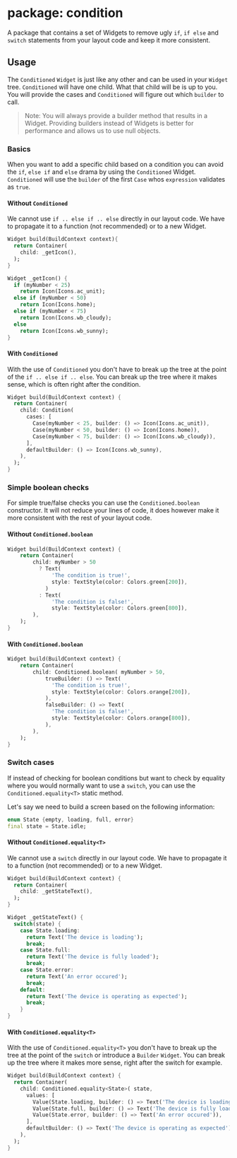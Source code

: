 # package: condition

A package that contains a set of Widgets to remove ugly `if`, `if else` and `switch` statements from your layout code and keep it more consistent.

## Usage

The `Conditioned` `Widget` is just like any other and can be used in your `Widget` tree.
`Conditioned` will have one child. What that child will be is up to you.
You will provide the cases and `Conditioned` will figure out which `builder` to call.

> Note: You will always provide a builder method that results in a Widget. Providing builders instead of Widgets is better for performance and allows us to use null objects.

### Basics

When you want to add a specific child based on a condition you can avoid the `if`, `else if` and `else` drama by using the `Conditioned` Widget.
`Conditioned` will use the `builder` of the first `Case` whos `expression` validates as `true`.

#### Without `Conditioned`

We cannot use `if .. else if .. else` directly in our layout code. We have to propagate it to a function (not recommended) or to a new Widget.

```dart
Widget build(BuildContext context){
  return Container(
    child: _getIcon(),
  );
}

Widget _getIcon() {
  if (myNumber < 25)
    return Icon(Icons.ac_unit);
  else if (myNumber < 50)
    return Icon(Icons.home);
  else if (myNumber < 75)
    return Icon(Icons.wb_cloudy);
  else
    return Icon(Icons.wb_sunny);
}
```

#### With `Conditioned`

With the use of `Conditioned` you don't have to break up the tree at the point of the `if .. else if .. else`. You can break up the tree where it makes sense, which is often right after the condition.

```dart
Widget build(BuildContext context) {
  return Container(
    child: Condition(
      cases: [
        Case(myNumber < 25, builder: () => Icon(Icons.ac_unit)),
        Case(myNumber < 50, builder: () => Icon(Icons.home)),
        Case(myNumber < 75, builder: () => Icon(Icons.wb_cloudy)),
      ],
      defaultBuilder: () => Icon(Icons.wb_sunny),
    ),
  );
}
```

### Simple boolean checks

For simple true/false checks you can use the `Conditioned.boolean` constructor.
It will not reduce your lines of code, it does however make it more consistent with the rest of your layout code.

#### Without `Conditioned.boolean`

```dart
Widget build(BuildContext context) {
    return Container(
        child: myNumber > 50
          ? Text(
              'The condition is true!',
              style: TextStyle(color: Colors.green[200]),
            )
          : Text(
              'The condition is false!',
              style: TextStyle(color: Colors.green[800]),
        ),
    );
}
```
#### With `Conditioned.boolean`

```dart
Widget build(BuildContext context) {
    return Container(
        child: Conditioned.boolean( myNumber > 50,
            trueBuilder: () => Text(
              'The condition is true!',
              style: TextStyle(color: Colors.orange[200]),
            ),
            falseBuilder: () => Text(
              'The condition is false!',
              style: TextStyle(color: Colors.orange[800]),
            ),
        ),
    );
}
```

### Switch cases

If instead of checking for boolean conditions but want to check by equality where you would normally want to use a `switch`, you can use the `Conditioned.equality<T>` static method.

Let's say we need to build a screen based on the following information:
```dart
enum State {empty, loading, full, error}
final state = State.idle;
```

#### Without `Conditioned.equality<T>`

We cannot use a `switch` directly in our layout code. We have to propagate it to a function (not recommended) or to a new Widget.

```dart
Widget build(BuildContext context) {
  return Container(
    child: _getStateText(),
  );
}

Widget _getStateText() {
  switch(state) {
    case State.loading:
      return Text('The device is loading');
      break;
    case State.full:
      return Text('The device is fully loaded');
      break;
    case State.error:
      return Text('An error occured');
      break;
    default:
      return Text('The device is operating as expected');
      break;
    }
}
```

#### With `Conditioned.equality<T>`

With the use of `Conditioned.equality<T>` you don't have to break up the tree at the point of the `switch` or introduce a `Builder` `Widget`. You can break up the tree where it makes more sense, right after the switch for example.

```dart
Widget build(BuildContext context) {
  return Container(
    child: Conditioned.equality<State>( state,
      values: [
        Value(State.loading, builder: () => Text('The device is loading')),
        Value(State.full, builder: () => Text('The device is fully loaded')),
        Value(State.error, builder: () => Text('An error occured')),
      ],
      defaultBuilder: () => Text('The device is operating as expected')
    ),
  );
}
```